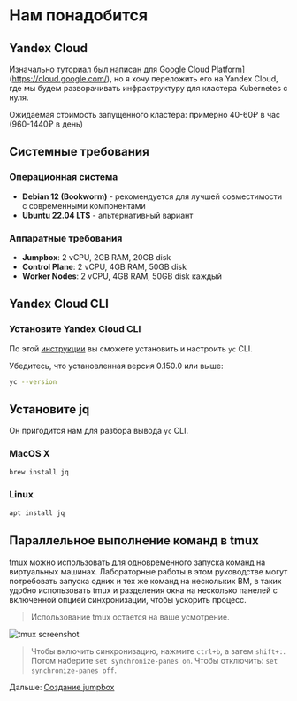 # Нам понадобится

## Yandex Cloud

Изначально туториал был написан для Google Cloud Platform](https://cloud.google.com/), но я хочу переложить его на 
Yandex Cloud, где мы будем разворачивать инфраструктуру для кластера Kubernetes с нуля.

Ожидаемая стоимость запущенного кластера: примерно 40-60₽ в час (960-1440₽ в день) 

## Системные требования

### Операционная система
- **Debian 12 (Bookworm)** - рекомендуется для лучшей совместимости с современными компонентами
- **Ubuntu 22.04 LTS** - альтернативный вариант

### Аппаратные требования
- **Jumpbox**: 2 vCPU, 2GB RAM, 20GB disk
- **Control Plane**: 2 vCPU, 4GB RAM, 50GB disk
- **Worker Nodes**: 2 vCPU, 4GB RAM, 50GB disk каждый

## Yandex Cloud CLI

### Установите Yandex Cloud CLI

По этой [инструкции](https://cloud.yandex.ru/docs/cli/quickstart) вы сможете установить и настроить `yc` CLI. 

Убедитесь, что установленная версия 0.150.0 или выше:
```bash
yc --version
```

## Установите jq
Он пригодится нам для разбора вывода `yc` CLI.

### MacOS X
```bash
brew install jq
```

### Linux
```bash
apt install jq
```


## Параллельное выполнение команд в tmux

[tmux](https://github.com/tmux/tmux/wiki) можно использовать для одновременного запуска команд на виртуальных машинах. 
Лабораторные работы в этом руководстве могут потребовать запуска одних и тех же команд на нескольких ВМ, в таких 
удобно использовать tmux и разделения окна на несколько панелей с включенной опцией синхронизации, чтобы 
ускорить процесс.

> Использование tmux остается на ваше усмотрение.

![tmux screenshot](images/tmux-screenshot.png)

> Чтобы включить синхронизацию, нажмите `ctrl+b`, а затем `shift+:`. Потом наберите `set synchronize-panes on`. Чтобы 
> отключить: `set synchronize-panes off`.

Дальше: [Создание jumpbox](02-prepare-jumpbox.md)
